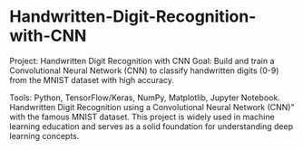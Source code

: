 # Handwritten-Digit-Recognition-with-CNN
Project: Handwritten Digit Recognition with CNN
Goal: Build and train a Convolutional Neural Network (CNN) to classify handwritten digits (0-9) from the MNIST dataset with high accuracy.

Tools: Python, TensorFlow/Keras, NumPy, Matplotlib, Jupyter Notebook.
Handwritten Digit Recognition using a Convolutional Neural Network (CNN)" with the famous MNIST dataset. This project is widely used in machine learning education and serves as a solid foundation for understanding deep learning concepts.

